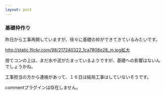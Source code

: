 ```yaml
---
layout: post
---
```

<h3>基礎枠作り</h3>
<p>昨日から工事再開していますが、徐々に基礎の枠ができてきているみたいです。</p>
<p><a href="http://static.flickr.com/98/217240322_1ca7808e28_m.jpg">http://static.flickr.com/98/217240322_1ca7808e28_m.jpg</a><a href="http://flickr.com/photos/yoshimov/217240322/">拡大</a></p>
<p>捨てコンの上は、まだ水や泥がたまっているようですが、基礎への影響はないんでしょうかね。</p>
<p>工事担当の方から連絡があって、１６日は結局工事はしていないそうです。</p>
<p><span class="error">commentプラグインは存在しません。</span> </p>
